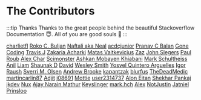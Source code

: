 # The Contributors

:::tip Thanks
Thanks to the great people behind the beautiful Stackoverflow Documentation :innocent:. All of you are good souls :100:
:::

[charlietfl](https://stackoverflow.com/users/1175966/charlietfl) [Roko C. Buljan](https://stackoverflow.com/users/383904/roko-c-buljan) [Naftali aka Neal](https://stackoverflow.com/users/561731/naftali-aka-neal) [acdcjunior](https://stackoverflow.com/users/1850609/acdcjunior) [Pranav C Balan](https://stackoverflow.com/users/3037257/pranav-c-balan) [Gone Coding](https://stackoverflow.com/users/201078/gone-coding) [Travis J](https://stackoverflow.com/users/1026459/travis-j) [Zakaria Acharki](https://stackoverflow.com/users/4281779/zakaria-acharki) [Matas Vaitkevicius](https://stackoverflow.com/users/1509764/matas-vaitkevicius) [Zaz](https://stackoverflow.com/users/405550/zaz) [John Slegers](https://stackoverflow.com/users/1946501/john-slegers) [Paul Roub](https://stackoverflow.com/users/1324/paul-roub) [Alex Char](https://stackoverflow.com/users/3420271/alex-char) [Scimonster](https://stackoverflow.com/users/3187556/scimonster) [Ashkan Mobayen Khiabani](https://stackoverflow.com/users/1079221/ashkan-mobayen-khiabani) [Mark Schultheiss](https://stackoverflow.com/users/125981/mark-schultheiss) [Anil](https://stackoverflow.com/users/711308/anil) [Liam](https://stackoverflow.com/users/542251/liam) [Shaunak D](https://stackoverflow.com/users/3639582/shaunak-d) [David](https://stackoverflow.com/users/892629/david) [Wesley Smith](https://stackoverflow.com/users/1376624/wesley-smith) [Yosvel Quintero Arguelles](https://stackoverflow.com/users/1932552/yosvel-quintero-arguelles) [Igor Raush](https://stackoverflow.com/users/1391671/igor-raush) [Sverri M. Olsen](https://stackoverflow.com/users/1300892/sverri-m-olsen) [Andrew Brooke](https://stackoverflow.com/users/2278598/andrew-brooke) [kapantzak](https://stackoverflow.com/users/1221792/kapantzak) [blurfus](https://stackoverflow.com/users/600486/blurfus) [TheDeadMedic](https://stackoverflow.com/users/247223/thedeadmedic) [martincarlin87](https://stackoverflow.com/users/634120/martincarlin87) [Adjit](https://stackoverflow.com/users/1887101/adjit) [j08691](https://stackoverflow.com/users/616443/j08691) [Mottie](https://stackoverflow.com/users/145346/mottie) [user2314737](https://stackoverflow.com/users/2314737/user2314737) [Alon Eitan](https://stackoverflow.com/users/754119/alon-eitan) [Shekhar Pankaj](https://stackoverflow.com/users/3218902/shekhar-pankaj) [jkdev](https://stackoverflow.com/users/3345375/jkdev) [Nux](https://stackoverflow.com/users/333296/nux) [Ajay Narain Mathur](https://stackoverflow.com/users/2720743/ajay-narain-mathur) [Keyslinger](https://stackoverflow.com/users/80857/keyslinger) [mark.hch](https://stackoverflow.com/users/1189882/mark-hch) [Alex](https://stackoverflow.com/users/1397240/alex) [NotJustin](https://stackoverflow.com/users/2699725/notjustin) [Jatniel Prinsloo](https://stackoverflow.com/users/6664169/jatniel-prinsloo) 
